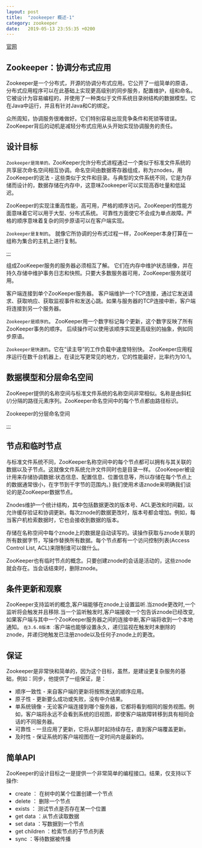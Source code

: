 ```yaml
---
layout: post
title:  "zookeeper 概述-1"
category: zookeeper
date:   2019-05-13 23:55:35 +0200
---
```

[官网](https://zookeeper.apache.org/doc/current/zookeeperOver.html)
## Zookeeper：协调分布式应用
Zookeeper是一个分布式，开源的协调分布式应用。它公开了一组简单的原语，分布式应用程序可以在此基础上实现更高级别的同步服务，配置维护，组和命名。它被设计为容易编程的，并使用了一种类似于文件系统目录树结构的数据模型。它在Java中运行，并且有针对Java和C的绑定。

众所周知，协调服务很难做好。它们特别容易出现竞争条件和死锁等错误。ZooKeeper背后的动机是减轻分布式应用从头开始实现协调服务的责任。
## 设计目标
`Zookeeper是简单的。`ZooKeeper允许分布式进程通过一个类似于标准文件系统的共享层次命名空间相互协调。命名空间由数据寄存器组成，称为znodes，用ZooKeeper的说法 - 这些类似于文件和目录。与典型的文件系统不同，它是为存储而设计的，数据存储在内存中，这意味Zookeeper可以实现高吞吐量和低延迟。

ZooKeeper的实现注重高性能，高可用，严格的顺序访问。ZooKeeper的性能方面意味着它可以用于大型、分布式系统。 可靠性方面使它不会成为单点故障。严格的顺序意味着复杂的同步原语可以在客户端实现。

`Zookeeper是复制的`。 就像它所协调的分布式过程一样，ZooKeeper本身打算在一组称为集合的主机上进行复制。

[···](/assets/images/zkservice.jpg)

组成ZooKeeper服务的服务器必须相互了解。 它们在内存中维护状态镜像，并在持久存储中维护事务日志和快照。只要大多数服务器可用，ZooKeeper服务就可用。

客户端连接到单个ZooKeeper服务器。 客户端维护一个TCP连接，通过它发送请求、获取响应、获取监视事件和发送心跳。如果与服务器的TCP连接中断，客户端将连接到另一个服务器。

`Zookeeper是顺序的`。 ZooKeeper用一个数字标记每个更新，这个数字反映了所有ZooKeeper事务的顺序。 后续操作可以使用该顺序实现更高级别的抽象，例如同步原语。

`Zookeeper是快速的`。它在“读主导”的工作负载中速度特别快。 ZooKeeper应用程序运行在数千台机器上，在读比写更常见的地方，它的性能最好，比率约为10:1。

## 数据模型和分层命名空间
ZooKeeper提供的名称空间与标准文件系统的名称空间非常相似。名称是由斜杠(/)分隔的路径元素序列。ZooKeeper命名空间中的每个节点都由路径标识。

Zookeeper的分层命名空间

[···](/assets/images/zknamespace.jpeg)

## 节点和临时节点
与标准文件系统不同，ZooKeeper名称空间中的每个节点都可以拥有与其关联的数据以及子节点。这就像文件系统允许文件同时也是目录一样。 (ZooKeeper被设计用来存储协调数据:状态信息、配置信息、位置信息等，所以存储在每个节点上的数据通常很小，在字节到千字节的范围内。) 我们使用术语znode来明确我们谈论的是ZooKeeper数据节点。

Znodes维护一个统计结构，其中包括数据更改的版本号、ACL更改和时间戳，以允许缓存验证和协调更新。每次znode的数据更改时，版本号都会增加。例如，每当客户机检索数据时，它也会接收到数据的版本。

存储在名称空间中每个znode上的数据是自动读写的。读操作获取与znode关联的所有数据字节，写操作替换所有数据。每个节点都有一个访问控制列表(Access Control List, ACL)来限制谁可以做什么。

ZooKeeper也有临时节点的概念。只要创建znode的会话是活动的，这些znode就会存在。当会话结束时，删除znode。

## 条件更新和观察
ZooKeeper支持监听的概念,客户端能够在znode上设置监听.当znode更改时,一个监听将会触发并且移除.当一个监听触发时,客户端接收一个包告诉znode已经改变, 如果客户端与其中一个ZooKeeper服务器之间的连接中断,客户端将收到一个本地通知。
`在3.6.0版本 `:客户端也能够设置永久，递归监视在触发时未删除的znode，并递归地触发已注册znode以及任何子znode上的更改。 
## 保证
Zookeeper是非常快和简单的，因为这个目标，虽然，是建设更复杂服务的基础，例如：同步，他提供了一组保证，是：
- 顺序一致性 - 来自客户端的更新将按照发送的顺序应用。
- 原子性 - 更新要么成功或失败，没有中介结果。
- 单系统镜像 - 无论客户端连接到哪个服务器，它都将看到相同的服务视图。例如，客户端将永远不会看到系统的旧视图，即使客户端故障转移到具有相同会话的不同服务器。
- 可靠性 - 一旦应用了更新，它将从那时起持续存在，直到客户端覆盖更新。
- 及时性 -  保证系统的客户端视图在一定时间内是最新的。
## 简单API
ZooKeeper的设计目标之一是提供一个非常简单的编程接口。结果，仅支持以下操作:
- create ： 在树中的某个位置创建一个节点
- delete ： 删除一个节点
- exists ： 测试节点是否存在某一个位置
- get data ：从节点读取数据
- set data ：写数据到一个节点
- get children ：检索节点的子节点列表
- sync ：等待数据被传播
